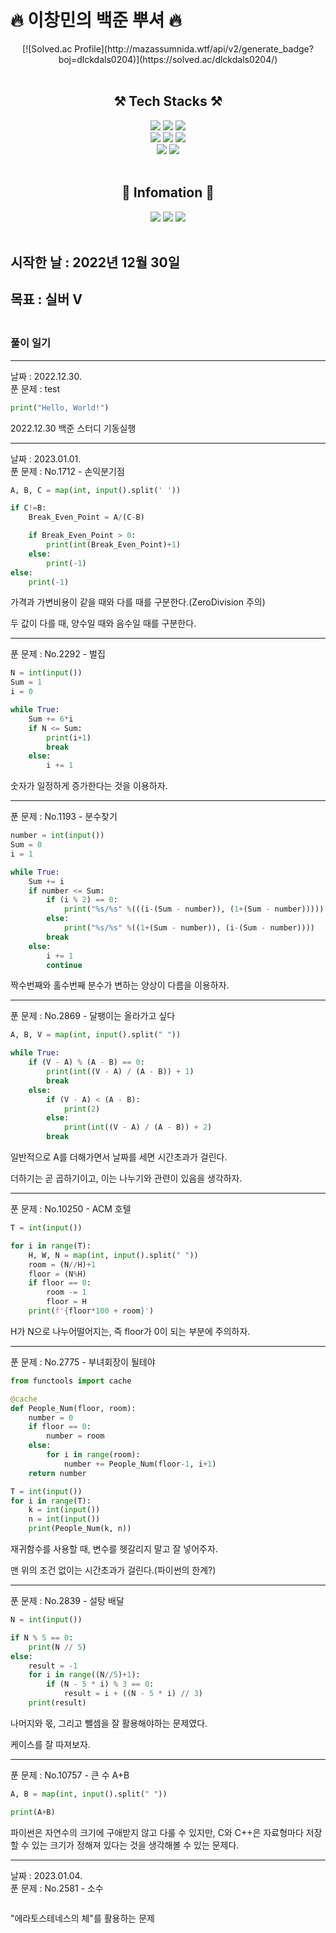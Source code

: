 # 🔥 이창민의 백준 뿌셔 🔥

<div align="center">
[![Solved.ac Profile](http://mazassumnida.wtf/api/v2/generate_badge?boj=dlckdals0204)](https://solved.ac/dlckdals0204/)
</div><br>

<div align="center">
    <h2> ⚒️ <b>Tech Stacks</b> ⚒️ </h2>
</div>

<div align="center">
    <img src="https://img.shields.io/badge/Python-3776AB?style=for-the-badge&logo=python&logoColor=black">
    <img src="https://img.shields.io/badge/C-A8B9CC?style=for-the-badge&logo=C&logoColor=black">
    <img src="https://img.shields.io/badge/C++-00599C?style=for-the-badge&logo=C%2B%2B&logoColor=black"> <br>
    <img src="https://img.shields.io/badge/CSS-1572B6?style=for-the-badge&logo=CSS3&logoColor=black"> 
    <img src="https://img.shields.io/badge/MySQL-4479A1?style=for-the-badge&logo=MySQL&logoColor=black">
    <img src="https://img.shields.io/badge/HTML-E34F26?style=for-the-badge&logo=HTML5&logoColor=black"> <br>
    <img src="https://img.shields.io/badge/Jupyter-F37626?style=for-the-badge&logo=Jupyter&logoColor=black"> 
    <img src="https://img.shields.io/badge/Google Colab-F9AB00?style=for-the-badge&logo=Google Colab&logoColor=black">
</div><br/>

<div align="center">
    <h2>📄 <b>Infomation</b> 📄</h2>
</div>

<div align="center">
    <a href="https://github.com/sideotod" target="_blank"><img src="https://img.shields.io/badge/Github-181717?&logo=Github&logoColor=white"/></a>
    <a href="https://sideotod.tistory.com/" target="_blank"><img src="https://img.shields.io/badge/Tistroy-000000?&logo=Tistory&logoColor=white"/></a>    
    <a href="https://sideotod.tistory.com/" target="_blank"><img src="https://img.shields.io/badge/Instagram-E4405F?&logo=Instagram&logoColor=white"/></a>
</div><br>

## 시작한 날 : 2022년 12월 30일
## 목표 : **실버 V**
### <br>풀이 일기
---
날짜 : 2022.12.30.  
푼 문제 : test
``` Python
print("Hello, World!")
```
2022.12.30 백준 스터디 기동실행

---
날짜 : 2023.01.01.  
푼 문제 : No.1712 - 손익분기점
``` Python
A, B, C = map(int, input().split(' '))

if C!=B:
    Break_Even_Point = A/(C-B)

    if Break_Even_Point > 0:
        print(int(Break_Even_Point)+1)
    else:
        print(-1)
else:
    print(-1)
```
가격과 가변비용이 같을 때와 다를 때를 구분한다.(ZeroDivision 주의)

두 값이 다를 때, 양수일 때와 음수일 때를 구분한다.

---
푼 문제 : No.2292 - 벌집
``` Python
N = int(input())
Sum = 1
i = 0

while True:
    Sum += 6*i
    if N <= Sum:
        print(i+1)
        break
    else:
        i += 1
```
숫자가 일정하게 증가한다는 것을 이용하자.

---
푼 문제 : No.1193 - 분수찾기
``` Python
number = int(input())
Sum = 0
i = 1

while True:
    Sum += i
    if number <= Sum:
        if (i % 2) == 0:
            print("%s/%s" %(((i-(Sum - number)), (1+(Sum - number)))))
        else:
            print("%s/%s" %((1+(Sum - number)), (i-(Sum - number))))
        break
    else:
        i += 1
        continue
```
짝수번째와 홀수번째 분수가 변하는 양상이 다름을 이용하자.

---
푼 문제 : No.2869 - 달팽이는 올라가고 싶다
``` Python
A, B, V = map(int, input().split(" "))

while True:
    if (V - A) % (A - B) == 0:
        print(int((V - A) / (A - B)) + 1)
        break
    else:
        if (V - A) < (A - B):
            print(2)
        else:
            print(int((V - A) / (A - B)) + 2)
        break
```
일반적으로 A를 더해가면서 날짜를 세면 시간초과가 걸린다.

더하기는 곧 곱하기이고, 이는 나누기와 관련이 있음을 생각하자.

---
푼 문제 : No.10250 - ACM 호텔
``` Python
T = int(input())

for i in range(T):
    H, W, N = map(int, input().split(" "))
    room = (N//H)+1
    floor = (N%H)
    if floor == 0:
        room -= 1
        floor = H
    print(f'{floor*100 + room}')
```
H가 N으로 나누어떨어지는, 즉 floor가 0이 되는 부분에 주의하자.

---
푼 문제 : No.2775 - 부녀회장이 될테야
``` Python
from functools import cache

@cache
def People_Num(floor, room):
    number = 0
    if floor == 0:
        number = room
    else:
        for i in range(room):
            number += People_Num(floor-1, i+1)
    return number

T = int(input())
for i in range(T):
    k = int(input())
    n = int(input())
    print(People_Num(k, n))
```
재귀함수를 사용할 때, 변수를 헷갈리지 말고 잘 넣어주자.

맨 위의 조건 없이는 시간초과가 걸린다.(파이썬의 한계?)

---
푼 문제 : No.2839 - 설탕 배달
``` Python
N = int(input())

if N % 5 == 0:
    print(N // 5)
else:
    result = -1
    for i in range((N//5)+1):
        if (N - 5 * i) % 3 == 0:
            result = i + ((N - 5 * i) // 3)
    print(result)
```
나머지와 몫, 그리고 뺄셈을 잘 활용해야하는 문제였다.

케이스를 잘 따져보자.

---
푼 문제 : No.10757 - 큰 수 A+B
``` Python
A, B = map(int, input().split(" "))

print(A+B)
```
파이썬은 자연수의 크기에 구애받지 않고 다룰 수 있지만, C와 C++은 자료형마다 저장할 수 있는 크기가 정해져 있다는 것을 생각해볼 수 있는 문제다.

---
날짜 : 2023.01.04.  
푼 문제 : No.2581 - 소수
``` Python

```
"에라토스테네스의 체"를 활용하는 문제
